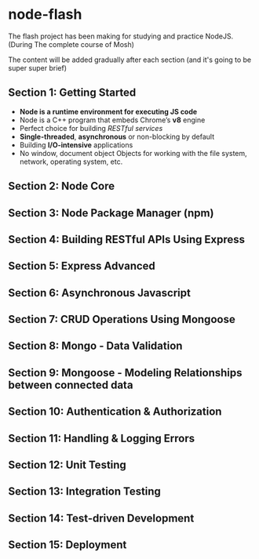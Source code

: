 # node-flash
The flash project has been making for studying and practice NodeJS. (During The complete course of Mosh)

The content will be added gradually after each section (and it's going to be super super brief)

## Section 1: Getting Started

* **Node is a runtime environment for executing JS code**
* Node is a C++ program that embeds Chrome’s **v8** engine
* Perfect choice for building *RESTful services*
* **Single-threaded**, **asynchronous** or non-blocking by default
* Building **I/O-intensive** applications
* No window, document object
 Objects for working with the file system, network, operating system, etc.

## Section 2: Node Core
## Section 3: Node Package Manager (npm)
## Section 4: Building RESTful APIs Using Express
## Section 5: Express Advanced
## Section 6: Asynchronous Javascript 
## Section 7: CRUD Operations Using Mongoose
## Section 8: Mongo - Data Validation
## Section 9: Mongoose - Modeling Relationships between connected data
## Section 10: Authentication & Authorization
## Section 11: Handling & Logging Errors
## Section 12: Unit Testing
## Section 13: Integration Testing
## Section 14: Test-driven Development
## Section 15: Deployment
